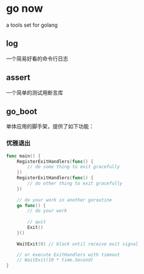 # go now

a tools set for golang

## log

一个简易好看的命令行日志

## assert

一个简单的测试用断言库

## go_boot

单体应用的脚手架，提供了如下功能：

### 优雅退出

```go
func main() {
    RegisterExitHandlers(func() {
    	// do some thing to exit gracefully
    })
    RegisterExitHandlers(func() {
    	// do other thing to exit gracefully
    })
    
    // do your work in another goroutine
    go func() {
    	// do your work
    	
    	// quit
    	Exit()
    }()
    
    WaitExit(0) // block until receive exit signal

    // or execute ExitHandlers with timeout
    // WaitExit(10 * time.Second)
}
```
